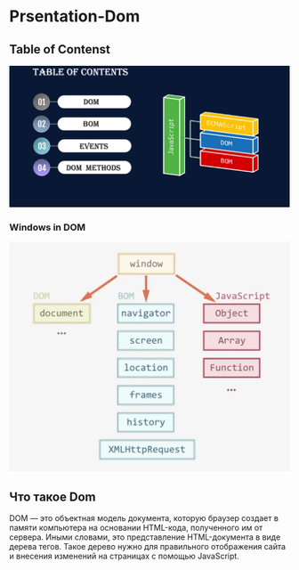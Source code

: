 # Prsentation-Dom
## Table of Contenst
![Pervaya](images/%D0%A1%D0%BD%D0%B8%D0%BC%D0%BE%D0%BA%20%D1%8D%D0%BA%D1%80%D0%B0%D0%BD%D0%B0%202023-03-29%20%D0%B2%2022.09.21.png)

### Windows in DOM 
![Vtoraya](images/%D0%A1%D0%BD%D0%B8%D0%BC%D0%BE%D0%BA%20%D1%8D%D0%BA%D1%80%D0%B0%D0%BD%D0%B0%202023-03-29%20%D0%B2%2022.14.03.png)

## Что такое Dom
DOM — это объектная модель документа, которую браузер создает в памяти компьютера на основании HTML-кода, полученного им от сервера. Иными словами, это представление HTML-документа в виде дерева тегов. Такое дерево нужно для правильного отображения сайта и внесения изменений на страницах с помощью JavaScript.